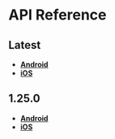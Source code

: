 # API Reference

<a name="latest"></a>
## Latest
- [**Android**](./android/latest)
- [**iOS**](./ios/latest)

<a name="1.25.0"></a>
## 1.25.0
- [**Android**](./android/1.25.0)
- [**iOS**](./ios/1.25.0)